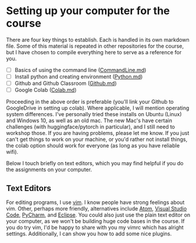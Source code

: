 # Setting up your computer for the course

There are four key things to establish. Each 
is handled in its own markdown file. Some of this 
material is repeated in other repositories for the course, but 
I have chosen to compile everything here to serve as a reference 
for you. 

- [ ] Basics of using the command line ([CommandLine.md](CommandLine.md))
- [ ] Install python and creating environment ([Python.md](Python.md))
- [ ] Github and Github Classroom ([Github.md](Github.md))
- [ ] Google Colab ([Colab.md](Colab.md))

Proceeding in the above order is preferable (you'll link your Github to 
GoogleDrive in setting up colab). Where applicable, I will mention 
operating system differences. I've personally tried these installs 
on Ubuntu (Linux) and Windows 10, as well as an old mac. The new Mac's 
have certain challenges (with huggingface/pytorch in particular), 
and I still need to workshop those. If you are having problems, 
please let me know. If you just can't get things to work on 
your machine, or you'd rather not install things, the colab
option should work for everyone (as long as you have reliable 
wifi). 

Below I touch briefly on text editors, which you may find helpful if you 
do the assignments on your computer. 

## Text Editors

For editing programs, I use [vim](https://www.vim.org/). I know people have strong feelings about vim. Other, perhaps more friendly, alternatives include [Atom](https://atom.io/), [Visual Studio Code](https://code.visualstudio.com), [PyCharm](https://www.jetbrains.com/pycharm/), and [Eclipse](https://www.pydev.org/). You could also just use the plain text editor on your computer, as we won't be building huge code bases in the course. If you do try vim, I'd be happy to share with 
you my vimrc which has alright settings. Additionally, I can show you how to add some nice
plugins.
